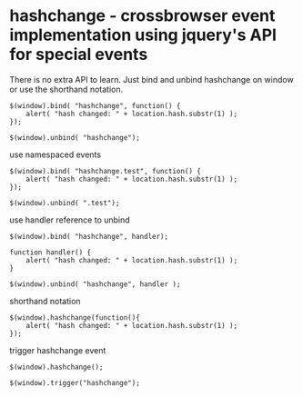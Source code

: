 hashchange - crossbrowser event implementation using jquery's API for special events
====================================================================================

There is no extra API to learn. Just bind and unbind hashchange on window or use the shorthand notation.

    $(window).bind( "hashchange", function() {
        alert( "hash changed: " + location.hash.substr(1) );
    });
    
    $(window).unbind( "hashchange");


use namespaced events

    $(window).bind( "hashchange.test", function() {
        alert( "hash changed: " + location.hash.substr(1) );
    });
    
    $(window).unbind( ".test");

use handler reference to unbind

    $(window).bind( "hashchange", handler);
    
    function handler() {
        alert( "hash changed: " + location.hash.substr(1) );
    }
    
    $(window).unbind( "hashchange", handler );

shorthand notation

    $(window).hashchange(function(){
        alert( "hash changed: " + location.hash.substr(1) );
    });

trigger hashchange event

    $(window).hashchange();
    
    $(window).trigger("hashchange");